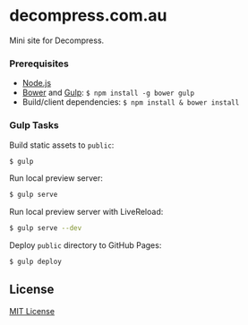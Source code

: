 # decompress.com.au

Mini site for Decompress.

### Prerequisites

 - [Node.js](http://nodejs.org)
 - [Bower](http://bower.io) and [Gulp](http://gulpjs.com): `$ npm install -g bower gulp`
 - Build/client dependencies: `$ npm install & bower install`

### Gulp Tasks

Build static assets to `public`:

```bash
$ gulp
```

Run local preview server:

```bash
$ gulp serve
```

Run local preview server with LiveReload:

```bash
$ gulp serve --dev
```

Deploy `public` directory to GitHub Pages:

```bash
$ gulp deploy
```

## License

[MIT License](http://en.wikipedia.org/wiki/MIT_License)
